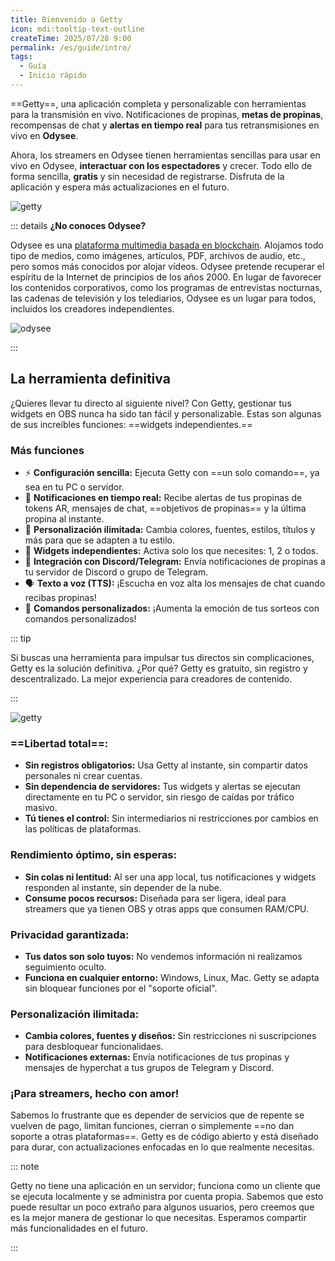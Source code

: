 ```yaml
---
title: Bienvenido a Getty
icon: mdi:tooltip-text-outline
createTime: 2025/07/28 9:00
permalink: /es/guide/intro/
tags:
  - Guía
  - Inicio rápido
---
```


==Getty==, una aplicación completa y personalizable con herramientas para la transmisión en vivo. Notificaciones de propinas, **metas de propinas**, recompensas de chat y **alertas en tiempo real** para tus retransmisiones en vivo en **Odysee**.

Ahora, los streamers en Odysee tienen herramientas sencillas para usar en vivo en Odysee, **interactuar con los espectadores** y crecer. Todo ello de forma sencilla, **gratis** y sin necesidad de registrarse. Disfruta de la aplicación y espera más actualizaciones en el futuro.

![getty](https://thumbs.odycdn.com/e80ce98bd84093e80b050db245485887.webp)

::: details **¿No conoces Odysee?**

Odysee es una [plataforma multimedia basada en blockchain](https://odysee.com/). Alojamos todo tipo de medios, como imágenes, artículos, PDF, archivos de audio, etc., pero somos más conocidos por alojar vídeos. Odysee pretende recuperar el espíritu de la Internet de principios de los años 2000. En lugar de favorecer los contenidos corporativos, como los programas de entrevistas nocturnas, las cadenas de televisión y los telediarios, Odysee es un lugar para todos, incluidos los creadores independientes.

![odysee](https://thumbs.odycdn.com/83ee124694e97c1f109632b94fa6002f.webp)

:::

## La herramienta definitiva

¿Quieres llevar tu directo al siguiente nivel? Con Getty, gestionar tus widgets en OBS nunca ha sido tan fácil y personalizable. Estas son algunas de sus increíbles funciones: ==widgets independientes.==

### Más funciones

- ⚡ **Configuración sencilla:** Ejecuta Getty con ==un solo comando==, ya sea en tu PC o servidor.
- 🔔 **Notificaciones en tiempo real:** Recibe alertas de tus propinas de tokens AR, mensajes de chat, ==objetivos de propinas== y la última propina al instante.
- 🎨 **Personalización ilimitada:** Cambia colores, fuentes, estilos, títulos y más para que se adapten a tu estilo.
- 🔄 **Widgets independientes:** Activa solo los que necesites: 1, 2 o todos.
- 📢 **Integración con Discord/Telegram:** Envía notificaciones de propinas a tu servidor de Discord o grupo de Telegram.
- 🗣 **Texto a voz (TTS):** ¡Escucha en voz alta los mensajes de chat cuando recibas propinas!
- 🎉 **Comandos personalizados:** ¡Aumenta la emoción de tus sorteos con comandos personalizados!

::: tip

Si buscas una herramienta para impulsar tus directos sin complicaciones, Getty es la solución definitiva. ¿Por qué? Getty es gratuito, sin registro y descentralizado. La mejor experiencia para creadores de contenido.

:::

![getty](https://thumbs.odycdn.com/2c824f75e3a53242508da449d7b7a558.webp)

### ==Libertad total==:

- **Sin registros obligatorios:** Usa Getty al instante, sin compartir datos personales ni crear cuentas.
- **Sin dependencia de servidores:** Tus widgets y alertas se ejecutan directamente en tu PC o servidor, sin riesgo de caídas por tráfico masivo.
- **Tú tienes el control:** Sin intermediarios ni restricciones por cambios en las políticas de plataformas.

### Rendimiento óptimo, sin esperas:

- **Sin colas ni lentitud:** Al ser una app local, tus notificaciones y widgets responden al instante, sin depender de la nube.
- **Consume pocos recursos:** Diseñada para ser ligera, ideal para streamers que ya tienen OBS y otras apps que consumen RAM/CPU.

### Privacidad garantizada:

- **Tus datos son solo tuyos:** No vendemos información ni realizamos seguimiento oculto.
- **Funciona en cualquier entorno:** Windows, Linux, Mac. Getty se adapta sin bloquear funciones por el "soporte oficial".

### Personalización ilimitada:

- **Cambia colores, fuentes y diseños:** Sin restricciones ni suscripciones para desbloquear funcionalidaes.
- **Notificaciones externas:** Envía notificaciones de tus propinas y mensajes de hyperchat a tus grupos de Telegram y Discord.

### ¡Para streamers, hecho con amor!

Sabemos lo frustrante que es depender de servicios que de repente se vuelven de pago, limitan funciones, cierran o simplemente ==no dan soporte a otras plataformas==. Getty es de código abierto y está diseñado para durar, con actualizaciones enfocadas en lo que realmente necesitas.

::: note

Getty no tiene una aplicación en un servidor; funciona como un cliente que se ejecuta localmente y se administra por cuenta propia. Sabemos que esto puede resultar un poco extraño para algunos usuarios, pero creemos que es la mejor manera de gestionar lo que necesitas. Esperamos compartir más funcionalidades en el futuro.

:::
